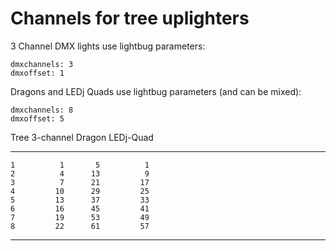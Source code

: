Channels for tree uplighters
============================

3 Channel DMX lights use lightbug parameters:

    dmxchannels: 3
    dmxoffset: 1

Dragons and LEDj Quads use lightbug parameters (and can be mixed):

    dmxchannels: 8
    dmxoffset: 5

 Tree  3-channel  Dragon  LEDj-Quad  
----- ---------- ------- ----------
    1          1       5          1      
    2          4      13          9      
    3          7      21         17      
    4         10      29         25      
    5         13      37         33      
    6         16      45         41      
    7         19      53         49      
    8         22      61         57      
----- ---------- ------- ----------
